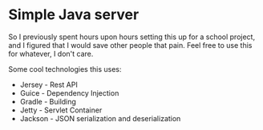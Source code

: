 Simple Java server
==================

So I previously spent hours upon hours setting this up for a school project, and I figured that I would save other people that pain.
Feel free to use this for whatever, I don't care.

Some cool technologies this uses:

* Jersey  - Rest API
* Guice   - Dependency Injection
* Gradle  - Building
* Jetty   - Servlet Container
* Jackson - JSON serialization and deserialization